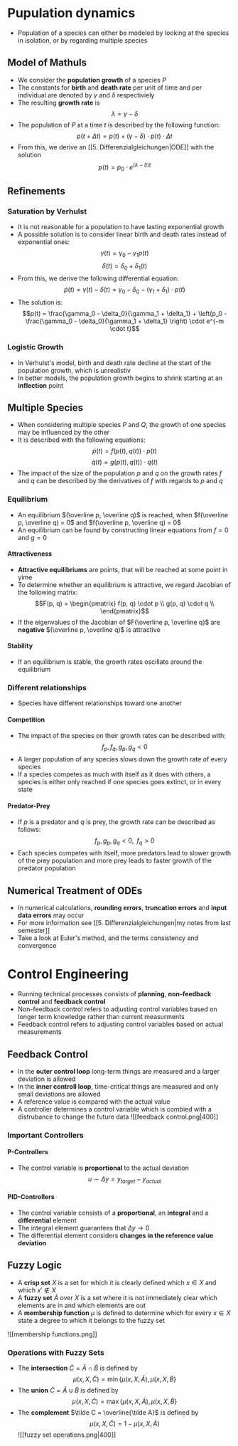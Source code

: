 # Pupulation dynamics
- Population of a species can either be modeled by looking at the species in isolation, or by regarding multiple species
## Model of Mathuls
- We consider the **population growth** of a species $P$ 
- The constants for **birth** and **death rate** per unit of time and per individual are denoted by $\gamma$ and $\delta$ respectiviely
- The resulting **growth rate** is
$$\lambda = \gamma - \delta $$
- The population of $P$ at a time $t$ is described by the following function:
$$p(t + \Delta t ) = p(t) + (\gamma -\delta ) \cdot p(t) \cdot \Delta t$$
- From this, we derive an [[5. Differenzialgleichungen|ODE]] with the solution
$$p(t) = p_0 \cdot e^{(\lambda - \delta)t}$$
## Refinements
### Saturation by Verhulst
- It is not reasonable for a population to have lasting exponential growth
- A possible solution is to consider linear birth and death rates instead of exponential ones:
$$\gamma(t) = \gamma_0-\gamma_1p(t)$$
$$\delta(t) = \delta_0+\delta_1(t)$$
- From this, we derive the following differential equation:
$$\dot{p}(t) = \gamma(t) - \delta(t) = \gamma_0 - \delta_0 - (\gamma_1 + \delta_1) \cdot p(t)$$
- The solution is:
$$p(t) = \frac{\gamma_0 - \delta_0}{\gamma_1 + \delta_1} + \left(p_0 - \frac{\gamma_0 - \delta_0}{\gamma_1 + \delta_1} \right) \cdot e^{-m \cdot t}$$
### Logistic Growth
- In Verhulst's model, birth and death rate decline at the start of the population growth, which is unrealistiv
 - In better models, the population growth begins to shrink starting at an **inflection** point
## Multiple Species
- When considering multiple species $P$ and $Q$, the growth of one species may be influenced by the other
- It is described with the following equations:
$$\dot{p}(t) = f(p(t), q(t)) \cdot p(t)$$
$$\dot{q}(t) = g(p(t), q(t)) \cdot q(t)$$
- The impact of the size of the population $p$ and $q$ on the growth rates $f$ and $q$ can be described by the derivatives of $f$ with regards to $p$ and $q$
### Equilibrium
- An equilibrium $(\overline p, \overline q)$ is reached, when $f(\overline p, \overline q) = 0$ and $f(\overline p, \overline q) = 0$ 
- An equilibrium can be found by constructing linear equations from $f = 0$ and $g = 0$
#### Attractiveness
- **Attractive equilibriums** are points, that will be reached at some point in yime
- To determine whether an equilibrium is attractive, we regard Jacobian of the following matrix:
$$F(p, q) = \begin{pmatrix}
f(p, q) \cdot p \\
g(p, q) \cdot q \\
\end{pmatrix}$$
- If the eigenvalues of the Jacobian of $F(\overline p, \overline q)$ are **negative** $(\overline p, \overline q)$ is attractive
#### Stability
- If an equilibrium is stable, the growth rates oscillate around the equilibrium
### Different relationships
- Species have different relationships toward one another
#### Competition
- The impact of the species on their growth rates can be described with:
$$f_p, f_q, g_p, g_q < 0$$
- A larger population of any species slows down the growth rate of every species
- If a species competes as much with itself as it does with others, a species is either only reached if one species goes extinct, or in every state
#### Predator-Prey
- If $p$ is a predator and $q$ is prey, the growth rate can be described as follows:
 $$f_p, g_p, g_q < 0, \; \; f_q > 0$$
- Each species competes with itself, more predators lead to slower growth of the prey population and more prey leads to faster growth of the predator population

## Numerical Treatment of ODEs
- In numerical calculations, **rounding errors**, **truncation errors** and **input data errors** may occur
- For more information see [[5. Differenzialgleichungen|my notes from last semester]]
- Take a look at Euler's method, and the terms consistency and convergence
# Control Engineering
- Running technical processes consists of **planning**, **non-feedback control** and **feedback control**
- Non-feedback control refers to adjusting control variables based on longer term knowledge rather than current measurments
- Feedback control refers to adjusting control variables based on actual measurements
## Feedback Control
- In the **outer control loop** long-term things are measured and a larger deviation is allowed
- In the **inner controll loop**, time-critical things are measured and only small deviations are allowed
- A reference value is compared with the actual value
- A controller determines a control variable which is combied with a distrubance to change the future data
![[feedback control.png|400]]
### Important Controllers
#### P-Controllers
- The control variable is **proportional** to the actual deviation
$$u \sim \Delta y = y_{target} - y_{actual}$$
#### PID-Controllers
- The control variable consists of a **proportional**, an **integral** and a **differential** element
- The integral element guarantees that $\Delta y \to 0$
- The differential element considers **changes in the reference value deviation**
## Fuzzy Logic
- A **crisp set** $X$ is a set for which it is clearly defined which $x \in X$ and which $x' \not \in X$ 
- A **fuzzy set** $\tilde A$ over $X$ is a set where it is not immediately clear which elements are in and which elements are out
- A **membership function** $\mu$ is defined to determine which for every $x \in X$ state a degree to which it belongs to the fuzzy set

![[membership functions.png]]
### Operations with Fuzzy Sets
- The **intersection** $\tilde{C} = \tilde A \cap \tilde B$ is defined by 
$$\mu(x, X, \tilde C) = \min\{\mu(x, X, \tilde A), \mu(x, X, \tilde B\}$$
- The **union** $\tilde C = \tilde A \cup \tilde B$ is defined by
$$\mu(x, X, \tilde C) = \max\{\mu(x, X, \tilde A), \mu(x, X, \tilde B\}$$
 - The **complement** $\tilde C = \overline{\tilde A}$ is defined by
$$\mu(x, X, \tilde C) = 1-\mu(x, X, \tilde A)$$
![[fuzzy set operations.png|400]]